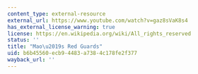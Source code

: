 ```yaml
---
content_type: external-resource
external_url: https://www.youtube.com/watch?v=gaz8sVaK8s4
has_external_license_warning: true
license: https://en.wikipedia.org/wiki/All_rights_reserved
status: ''
title: "Mao\u2019s Red Guards"
uid: b6b45560-ecb9-4483-a738-4c178fe2f377
wayback_url: ''
---
```

